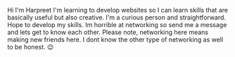 Hi I'm Harpreet
I'm learning to develop websites so I can learn skills that are basically useful but also creative.
I'm a curious person and straightforward. 
Hope to develop my skills. Im horrible at networking so send me a message and lets get to know each other. Please note, networking here means making new friends here. I dont know the other type of networking as well to be honest. 😉
